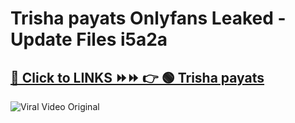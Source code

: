 
 # Trisha payats Onlyfans Leaked - Update Files i5a2a

## <h2><a href="https://clipsfans.com/Trisha_payats&ref=git">🔗 Click to LINKS ⏩⏩ 👉 🟢 Trisha payats </a></h2>

<a href="https://clipsfans.com/Trisha_payats&ref=git" rel="nofollow" data-target="animated-image.originalLink"><img src="https://i.ibb.co.com/xMMVF88/686577567.gif" alt="Viral Video Original" style="max-width: 100%; display: inline-block;" data-target="animated-image.originalImage"></a>

